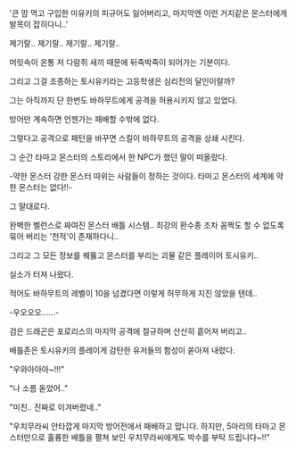 '큰 맘 먹고 구입한 미유키의 피규어도 잃어버리고, 마지막엔 이런 거지같은 몬스터에게 발목이 잡히다니..'

제기랄.. 제기랄.. 제기랄.. 제기랄..

머릿속이 온통 저 다람쥐 새끼 때문에 뒤죽박죽이 되어가는 기분이다.

그리고 그걸 조종하는 토시유키라는 고등학생은 심리전의 달인이랄까?

그는 아직까지 단 한번도 바하무트에게 공격을 허용시키지 않고 있었다.

방어만 계속하면 언젠가는 패배할 수밖에 없다.

그렇다고 공격으로 패턴을 바꾸면 스킬이 바하무트의 공격을 상쇄 시킨다.

그 순간 타마고 몬스터의 스토리에서 한 NPC가 했던 말이 떠올랐다.

-약한 몬스터 강한 몬스터 따위는 사람들이 정하는 것이다. 타마고 몬스터의 세계에 약한 몬스터는 없다!!-

그 말대로다.

완벽한 벨런스로 짜여진 몬스터 배틀 시스템.. 최강의 환수종 조차 꼼짝도 할 수 없도록 묶어 버리는 '천적'이 존재하다니..

그리고 그 모든 정보를 꿰뚫고 몬스터를 부리는 괴물 같은 플레이어 토시유키..

실소가 터져 나왔다.

적어도 바하무트의 레벨이 10을 넘겼다면 이렇게 허무하게 지진 않았을 텐데..

-우오오오......-

검은 드래곤은 포로리스의 마지막 공격에 절규하며 산산히 흩어져 버리고..

배틀존은 토시유키의 플레이게 감탄한 유저들의 함성이 쏟아져 내렸다.

"우와아아아~!!!"

"나 소름 돋았어.."

"미친.. 진짜로 이겨버렸네.."

"우치무라씨 안타깝게 마지막 방어전에서 패배하고 맙니다. 하지만, 5마리의 타마고 몬스터만으로 훌륭한 배틀을 펼쳐 보인 우치무라씨에게도 박수를 부탁 드립니다~!!"